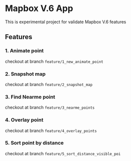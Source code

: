 # Mapbox V.6 App

This is experimental project for validate Mapbox V.6 features 

## Features
### 1. Animate point
checkout at branch `feature/1_new_animate_point`

### 2. Snapshot map
checkout at branch `feature/2_snapshot_map`

### 3. Find Nearme point
checkout at branch `feature/3_nearme_points`

### 4. Overlay point
checkout at branch `feature/4_overlay_points`

### 5. Sort point by distance
checkout at branch `feature/5_sort_distance_visible_poi`









